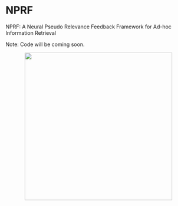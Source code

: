 # NPRF
NPRF: A Neural Pseudo Relevance Feedback Framework for Ad-hoc Information Retrieval

Note: Code will be coming soon.

<p align="center"> 
<img src="https://github.com/ucasir/NPRF/blob/master/NPRF-arch.jpg" width="400" align="center">
</p>
